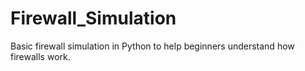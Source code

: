 # Firewall_Simulation
Basic firewall simulation in Python to help beginners understand how firewalls work.
